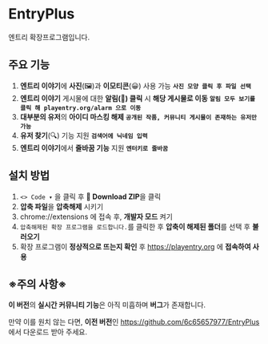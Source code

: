 # EntryPlus
엔트리 확장프로그램입니다.
## 주요 기능
1. **엔트리 이야기**에 **사진**(🖼)과 **이모티콘**(😀) 사용 가능 __```사진 모양 클릭 후 파일 선택```__
2. **엔트리 이야기** 게시물에 대한 __알림(🔔) 클릭__ 시 __해당 게시물로 이동__ __```알림 모두 보기를 클릭 해 playentry.org/alarm 으로 이동```__
3. **대부분의 유저**의 **아이디 마스킹 해제**      __```공개된 작품, 커뮤니티 게시물이 존재하는 유저만 가능```__
4. **유저 찾기**(🔍) 기능 지원 __```검색어에 닉네임 입력```__
5. **엔트리 이야기**에서 **줄바꿈 기능** 지원 __```엔터키로 줄바꿈```__
## 설치 방법
1. `<> Code ▾` 을 클릭 후 **💾 Download ZIP**을 클릭
2. **압축 파일**을 **압축해제** 시키기
3. chrome://extensions 에 접속 후, **개발자 모드** 켜기
4. ` 압축해제된 확장 프로그램을 로드합니다. `를 클릭한 후 **압축이 해제된 폴더**를 선택 후 **불러오기**
5. 확장 프로그램이 **정상적으로 뜨는지 확인** 후 https://playentry.org 에 **접속하여 사용**

## ※주의 사항※
  **이 버전**의 **실시간 커뮤니티 기능**은 아직 미흡하며 **버그**가 존재합니다.


  
  만약 이를 원치 않는 다면, **이전 버전**인 https://github.com/6c65657977/EntryPlus 에서 다운로드 받아 주세요.
